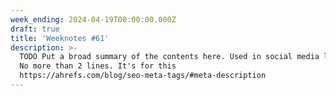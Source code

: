```yaml
---
week_ending: 2024-04-19T00:00:00.000Z
draft: true
title: 'Weeknotes #61'
description: >-
  TODO Put a broad summary of the contents here. Used in social media links etc.
  No more than 2 lines. It's for this
  https://ahrefs.com/blog/seo-meta-tags/#meta-description
---
```


